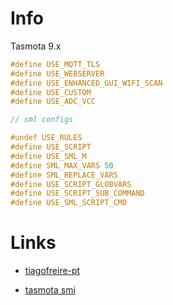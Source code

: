 # Info

Tasmota 9.x

```c
#define USE_MQTT_TLS
#define USE_WEBSERVER
#define USE_ENHANCED_GUI_WIFI_SCAN
#define USE_CUSTOM
#define USE_ADC_VCC

// sml configs

#undef USE_RULES
#define USE_SCRIPT
#define USE_SML_M
#define SML_MAX_VARS 50
#define SML_REPLACE_VARS
#define USE_SCRIPT_GLOBVARS
#define USE_SCRIPT_SUB_COMMAND
#define USE_SML_SCRIPT_CMD
```

# Links

- [tiagofreire-pt](https://github.com/tiagofreire-pt/Home_Assistant_EDP_Box)

- [tasmota smi](https://tasmota.github.io/docs/Smart-Meter-Interface/)
